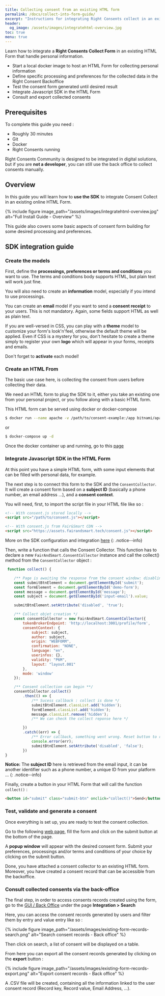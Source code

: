 ```yaml
---
title: Collecting consent from an existing HTML form 
permalink: /docs/collect-into-form-guide/ 
excerpt: "Instructions for integrating Right Consents collect in an existing HTML Form without any specific technical skill."
header:
  og_image: /assets/images/integratehtml-overview.jpg
toc: true 
menu: true
---
```


Learn how to integrate a **Right Consents Collect Form** in an existing HTML Form that handle personal information.

- Start a local docker image to host an HTML Form for collecting personal information
- Define specific processing and preferences for the collected data in the Right Consent Backoffice
- Test the consent form generated until desired result
- Integrate Javascript SDK in the HTML Form
- Consult and export collected consents

## Prerequisites

To complete this guide you need :

- Roughly 30 minutes
- Git
- Docker
- Right Consents running

Right Consents Community is designed to be integrated in digital solutions, but if you are **not a developer**, you can
still use the back office to collect consents manually.

## Overview

In this guide you will learn how to **use the SDK** to integrate Consent Collect in an existing online HTML Form.

{% include figure image_path="/assets/images/integratehtml-overview.jpg" alt="Full Install Guide - Overview" %}

This guide also covers some basic aspects of consent form building for some desired processing and preferences.

## SDK integration guide

### Create the models

First, define the **processings, preferences or terms and conditions** you want to use. The terms and
conditions body supports HTML, but plain text will work just fine.

You will also need to create an **information** model, especially if you intend to use processings.

You can create an **email** model if you want to send a **consent receipt**  to your users. This is
not mandatory. Again, some fields support HTML as well as plain text.

If you are well-versed in CSS, you can play with a **theme** model to customize your form's look'n'feel, otherwise the
default theme will be applied. Even if CSS is a mystery for you, don't hesitate to create a theme simply to register
your own **logo** which will appear in your forms, receipts and emails.

Don't forget to **activate** each model!

### Create an HTML From

The basic use case here, is collecting the consent from users before collecting their data.

We need an HTML form to plug the SDK to it, either you take an existing one from your personal project, or you follow
along with a basic HTML form.

[comment]: <> (TODO link to html form example)

[comment]: <> (- wget on html file located in github => use it throughout the example or)

This HTML form can be served using docker or docker-compose

```bash
$ docker run --name apache -v /path/to/consent-example:/app bitnami/apache:latest -p 1180:1180
```

or

```bash
$ docker-compose up -d
```

Once the docker container up and running, go to this [page](http://localhost:1180/index.html)

### Integrate Javascript SDK in the HTML Form

At this point you have a simple HTML form, with some input elements that can be filled with personal data, for example.

The next step is to connect this form to the SDK and the `ConsentCollector`. It will create a consent
form based on a **subject ID** (basically a phone number, an email address ...), and a **consent context**.

You will need, first, to import the script file in your HTML file like so :

```html
<!-- With consent.js stored locally -->
<script src="/path/to/consent.js"></script>

<!-- With consent.js from Fair&Smart CDN -->
<script src="https://assets.fairandsmart.tech/consent.js"></script>
```


<i class="fa fa-info-circle"></i> More on the SDK configuration and integration [here](/docs/sdk/#balise-script)
{: .notice--info}

Then, write a function that calls the Consent Collector. This function has to declare a
new `FairAndSmart.ConsentCollector` instance and call the collect()
method from the `ConsentCollector` object :

```javascript
 function collect() {

    /** Page is awaiting the response from the consent window: disabling submit button **/
    const submitBtnElement = document.getElementById('submit');
    const formElement = document.getElementById('demo-form');
    const message = document.getElementById('message');
    const subject = document.getElementById('input-email').value;

    submitBtnElement.setAttribute('disabled', 'true');

    /** Collect objet creation */
    const consentCollector = new FairAndSmart.ConsentCollector({
        tokenBrokerEndpoint: 'http://localhost:3001/profile/form',
        consentContext: {
            subject: subject,
            author: subject,
            origin: "WEBFORM",
            confirmation: "NONE",
            language: "en",
            userinfos: {},
            validity: "P6M",
            layout: "layout.001"
        },
        mode: 'window'
    });

    /** Consent collection can begin **/
    consentCollector.collect()
        .then(() => {
            /** Sucess callback : collect is done */
            submitBtnElement.classList.add('hidden');
            formElement.classList.add('hidden');
            message.classList.remove('hidden');
            /** We can check the collect reponse here */

        })
        .catch((err) => {
            /** Error callback, something went wrong. Reset button to retry the consent collect */
            console.error(err);
            submitBtnElement.setAttribute('disabled', 'false');
        })
}
```

<i class="fa fa-info-circle"></i> <b>Notice:</b> The **subject ID** here is retrieved from the email input, it can be another identifier such as a phone number, a unique ID from your platform ...
{: .notice--info}


Finally, create a button in your HTML Form that will call the function ```collect()``` :

```html
<button id="submit" class="submit-btn" onclick="collect()">Send</button>
```

### Test, validate and generate a consent

Once everything is set up, you are ready to test the consent collection.

Go to the following [web page](http://localhost:1180/index.html), fill the form and click on the submit button at the bottom of the page.

A **popup window** will appear with the desired consent form. Submit your preferences, processings and/or terms and conditions of your choice by clicking on the submit button.

Done, you have attached a consent collector to an existing HTML form. Moreover, you have created a consent record that can be accessible from the backoffice.

### Consult collected consents via the back-office

The final step, in order to access consents records created using the form, go to the [GUI / Back Office](http://localhost:4200) under the page **Integration > Search**

Here, you can access the consent records generated by users and filter them by entry and value entry like so :

{% include figure image_path="/assets/images/existing-form-records-search.png" alt="Search consent records - Back office" %}

Then click on search, a list of consent will be displayed on a table. 

From here you can export all the consent records generated by clicking on the **export** button :

{% include figure image_path="/assets/images/existing-form-records-export.png" alt="Export consent records - Back office" %}

A .CSV file will be created, containing all the information linked to the user consent record (Record key, Record value, Email Address, ...).
